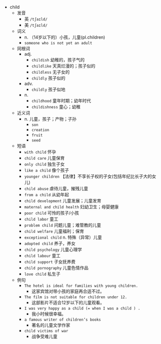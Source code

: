 - child
  - 发音
    - 英 `/tʃaɪld/`
    - 美 `/tʃaɪld/`
  - 词义
    - n. （14岁以下的）小孩，儿童(pl.children)
    - `someone who is not yet an adult`
  - 同根词
    - adj.
      - `childish` 幼稚的，孩子气的
      - `childlike` 天真烂漫的；孩子似的
      - `childless` 无子女的
      - `childly` 孩子似的
    - adv.
      - `childly` 孩子似地
    - n.
      - `childhood` 童年时期；幼年时代
      - `childishness` 童心；幼稚
  - 近义词
    - n. 儿童，孩子；产物；子孙
      - `son`
      - `creation`
      - `fruit`
      - `seed`
  - 短语
    - `with child` 怀孕 
    - `child care` 儿童保育 
    - `only child` 独生子女 
    - `like a child` 像个孩子 
    - `younger children` 【法律】不享长子权的子女(包括年纪比长子大的女儿) 
    - `child abuse` 虐待儿童，摧残儿童 
    - `from a child` 从幼年起 
    - `child development` 儿童发展；儿童发育 
    - `maternal and child health` 妇幼卫生；母婴健康 
    - `poor child` 可怜的孩子/小孩 
    - `child labor` 童工 
    - `problem child` 问题儿童；难管教的儿童 
    - `child welfare` 儿童福利；保育 
    - `exceptional child` n. 特殊（异常）儿童 
    - `adopted child` 养子，养女 
    - `child psychology` 儿童心理学 
    - `child labour` 童工 
    - `child support` 子女抚养费 
    - `child pornography` 儿童色情作品 
    - `love child` 私生子 
  - 例句
    - `The hotel is ideal for families with young children.`
      - 这家宾馆对带小孩的家庭再合适不过。
    - `The film is not suitable for children under 12.`
      - 这部影片不适合12岁以下的儿童观看。
    - `I was very happy as a child (= when I was a child ) .`
      - 我小时候很幸福。
    - `a famous writer of children’s books`
      - 著名的儿童文学作家
    - `child victims of war`
      - 战争受难儿童

